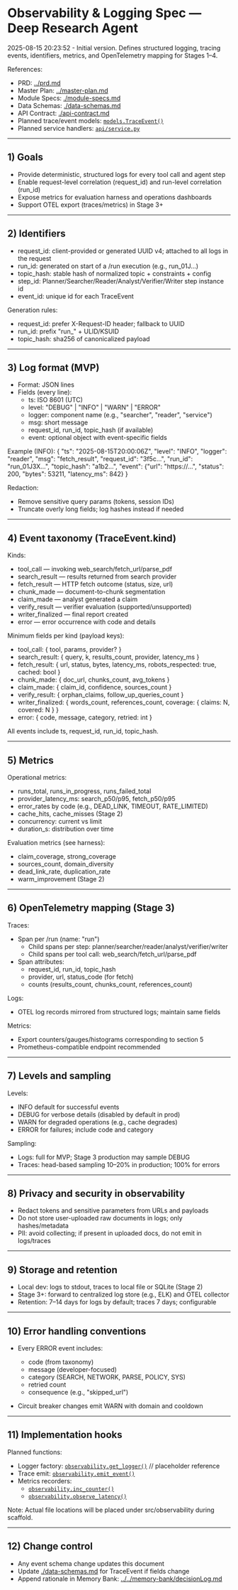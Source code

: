 # Observability & Logging Spec — Deep Research Agent

2025-08-15 20:23:52 - Initial version. Defines structured logging, tracing events, identifiers, metrics, and OpenTelemetry mapping for Stages 1–4.

References:
- PRD: [../prd.md](../prd.md)
- Master Plan: [../master-plan.md](../master-plan.md)
- Module Specs: [./module-specs.md](./module-specs.md)
- Data Schemas: [./data-schemas.md](./data-schemas.md)
- API Contract: [./api-contract.md](./api-contract.md)
- Planned trace/event models: [`models.TraceEvent()`](../../src/storage/models.py:1)
- Planned service handlers: [`api/service.py`](../../src/api/service.py:1)

---

## 1) Goals

- Provide deterministic, structured logs for every tool call and agent step
- Enable request-level correlation (request_id) and run-level correlation (run_id)
- Expose metrics for evaluation harness and operations dashboards
- Support OTEL export (traces/metrics) in Stage 3+

---

## 2) Identifiers

- request_id: client-provided or generated UUID v4; attached to all logs in the request
- run_id: generated on start of a /run execution (e.g., run_01J...)
- topic_hash: stable hash of normalized topic + constraints + config
- step_id: Planner/Searcher/Reader/Analyst/Verifier/Writer step instance id
- event_id: unique id for each TraceEvent

Generation rules:
- request_id: prefer X-Request-ID header; fallback to UUID
- run_id: prefix "run_" + ULID/KSUID
- topic_hash: sha256 of canonicalized payload

---

## 3) Log format (MVP)

- Format: JSON lines
- Fields (every line):
  - ts: ISO 8601 (UTC)
  - level: "DEBUG" | "INFO" | "WARN" | "ERROR"
  - logger: component name (e.g., "searcher", "reader", "service")
  - msg: short message
  - request_id, run_id, topic_hash (if available)
  - event: optional object with event-specific fields

Example (INFO):
{
  "ts": "2025-08-15T20:00:06Z",
  "level": "INFO",
  "logger": "reader",
  "msg": "fetch_result",
  "request_id": "3f5c...",
  "run_id": "run_01J3X...",
  "topic_hash": "a1b2...",
  "event": {"url": "https://...", "status": 200, "bytes": 53211, "latency_ms": 842}
}

Redaction:
- Remove sensitive query params (tokens, session IDs)
- Truncate overly long fields; log hashes instead if needed

---

## 4) Event taxonomy (TraceEvent.kind)

Kinds:
- tool_call — invoking web_search/fetch_url/parse_pdf
- search_result — results returned from search provider
- fetch_result — HTTP fetch outcome (status, size, url)
- chunk_made — document-to-chunk segmentation
- claim_made — analyst generated a claim
- verify_result — verifier evaluation (supported/unsupported)
- writer_finalized — final report created
- error — error occurrence with code and details

Minimum fields per kind (payload keys):
- tool_call: { tool, params, provider? }
- search_result: { query, k, results_count, provider, latency_ms }
- fetch_result: { url, status, bytes, latency_ms, robots_respected: true, cached: bool }
- chunk_made: { doc_url, chunks_count, avg_tokens }
- claim_made: { claim_id, confidence, sources_count }
- verify_result: { orphan_claims, follow_up_queries_count }
- writer_finalized: { words_count, references_count, coverage: { claims: N, covered: N } }
- error: { code, message, category, retried: int }

All events include ts, request_id, run_id, topic_hash.

---

## 5) Metrics

Operational metrics:
- runs_total, runs_in_progress, runs_failed_total
- provider_latency_ms: search_p50/p95, fetch_p50/p95
- error_rates by code (e.g., DEAD_LINK, TIMEOUT, RATE_LIMITED)
- cache_hits, cache_misses (Stage 2)
- concurrency: current vs limit
- duration_s: distribution over time

Evaluation metrics (see harness):
- claim_coverage, strong_coverage
- sources_count, domain_diversity
- dead_link_rate, duplication_rate
- warm_improvement (Stage 2)

---

## 6) OpenTelemetry mapping (Stage 3)

Traces:
- Span per /run (name: "run")
  - Child spans per step: planner/searcher/reader/analyst/verifier/writer
  - Child spans per tool call: web_search/fetch_url/parse_pdf
- Span attributes:
  - request_id, run_id, topic_hash
  - provider, url, status_code (for fetch)
  - counts (results_count, chunks_count, references_count)

Logs:
- OTEL log records mirrored from structured logs; maintain same fields

Metrics:
- Export counters/gauges/histograms corresponding to section 5
- Prometheus-compatible endpoint recommended

---

## 7) Levels and sampling

Levels:
- INFO default for successful events
- DEBUG for verbose details (disabled by default in prod)
- WARN for degraded operations (e.g., cache degrades)
- ERROR for failures; include code and category

Sampling:
- Logs: full for MVP; Stage 3 production may sample DEBUG
- Traces: head-based sampling 10–20% in production; 100% for errors

---

## 8) Privacy and security in observability

- Redact tokens and sensitive parameters from URLs and payloads
- Do not store user-uploaded raw documents in logs; only hashes/metadata
- PII: avoid collecting; if present in uploaded docs, do not emit in logs/traces

---

## 9) Storage and retention

- Local dev: logs to stdout, traces to local file or SQLite (Stage 2)
- Stage 3+: forward to centralized log store (e.g., ELK) and OTEL collector
- Retention: 7–14 days for logs by default; traces 7 days; configurable

---

## 10) Error handling conventions

- Every ERROR event includes:
  - code (from taxonomy)
  - message (developer-focused)
  - category (SEARCH, NETWORK, PARSE, POLICY, SYS)
  - retried count
  - consequence (e.g., "skipped_url")

- Circuit breaker changes emit WARN with domain and cooldown

---

## 11) Implementation hooks

Planned functions:
- Logger factory: [`observability.get_logger()`](../../src/storage/models.py:1)  // placeholder reference
- Trace emit: [`observability.emit_event()`](../../src/storage/models.py:1)
- Metrics recorders:
  - [`observability.inc_counter()`](../../src/storage/models.py:1)
  - [`observability.observe_latency()`](../../src/storage/models.py:1)

Note: Actual file locations will be placed under src/observability during scaffold.

---

## 12) Change control

- Any event schema change updates this document
- Update [./data-schemas.md](./data-schemas.md) for TraceEvent if fields change
- Append rationale in Memory Bank: [../../memory-bank/decisionLog.md](../../memory-bank/decisionLog.md)